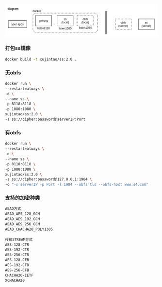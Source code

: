 ![](https://github.com/xujintao/deven/blob/master/ss/ss.jpg)

### 打包ss镜像
```sh
docker build -t xujintao/ss:2.0 .
```

### 无obfs
```sh
docker run \
--restart=always \
-d \
--name ss \
-p 8118:8118 \
-p 1080:1080 \
xujintao/ss:2.0 \
-s ss://cipher:password@serverIP:Port
```

### 有obfs
```sh
docker run \
--restart=always \
-d \
--name ss \
-p 8118:8118 \
-p 1080:1080 \
xujintao/ss:2.0 \
-s ss://cipher:password@127.0.0.1:1984 \
-o "-s serverIP -p Port -l 1984 --obfs tls --obfs-host www.s4.com"
```

### 支持的加密种类
```sh
AEAD方式
AEAD_AES_128_GCM
AEAD_AES_192_GCM
AEAD_AES_256_GCM
AEAD_CHACHA20_POLY1305

传统STREAM方式
AES-128-CTR
AES-192-CTR
AES-256-CTR
AES-128-CFB
AES-192-CFB
AES-256-CFB
CHACHA20-IETF
XCHACHA20
```
